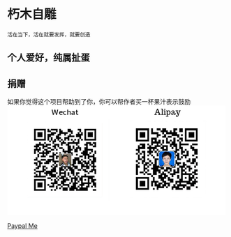 # 朽木自雕

    活在当下，活在就要发挥，就要创造
## 个人爱好，纯属扯蛋
## 捐赠
如果你觉得这个项目帮助到了你，你可以帮作者买一杯果汁表示鼓励
![pay](./img/pay.png)

[Paypal Me](https://paypal.me/yangfubing)

